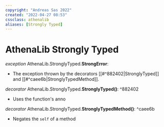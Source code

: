 ```yaml
---
copyright: "Andreas Sas 2022"
created: "2022-04-27 08:53"
cssclass: athenalib
aliases: [Strongly Typed]
---
```

# AthenaLib Strongly Typed
*exception* AthenaLib.StronglyTyped.**StrongError**:
- The exception thrown by the decorators [[#^882402|StronglyTyped]] and [[#^caee6b|StronglyTypedMethod]]. 

*decorator* AthenaLib.StronglyTyped.**StronglyTyped()**: ^882402
- Uses the function's anno

*decorator* AthenaLib.StronglyTyped.**StronglyTypedMethod()**: ^caee6b
- Negates the `self` of a method